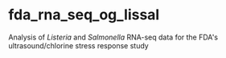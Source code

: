 # fda_rna_seq_og_lissal
Analysis of *Listeria* and *Salmonella* RNA-seq data for the FDA's ultrasound/chlorine stress response study
